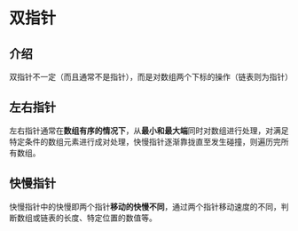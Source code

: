 # 双指针
## 介绍
双指针不一定（而且通常不是指针），而是对数组两个下标的操作（链表则为指针）
## 左右指针
左右指针通常在**数组有序的情况下**，从**最小和最大端**同时对数组进行处理，对满足特定条件的数组元素进行成对处理，快慢指针逐渐靠拢直至发生碰撞，则遍历完所有数组。

## 快慢指针
快慢指针中的快慢即两个指针**移动的快慢不同**，通过两个指针移动速度的不同，判断数组或链表的长度、特定位置的数值等。